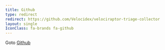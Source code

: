 ```yaml
---
title: Github
type: redirect
redirect: https://github.com/Velocidex/velociraptor-triage-collector
layout: single
IconClass: fa-brands fa-github
---
```


Goto [Github](https://github.com/Velocidex/velociraptor-triage-collector)
